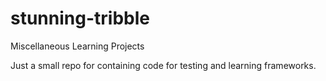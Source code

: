 # stunning-tribble
Miscellaneous Learning Projects


Just a small repo for containing code for testing and learning frameworks.

